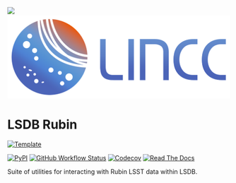 
<img src="https://cdn2.webdamdb.com/1280_2yYofV7cPVE1.png?1607019137" height="200"> [![LINCC Frameworks](https://github.com/astronomy-commons/lsdb/blob/main/docs/lincc-logo.png)](https://lsstdiscoveryalliance.org/programs/lincc-frameworks/)

# LSDB Rubin

[![Template](https://img.shields.io/badge/Template-LINCC%20Frameworks%20Python%20Project%20Template-brightgreen)](https://lincc-ppt.readthedocs.io/en/latest/)

[![PyPI](https://img.shields.io/pypi/v/lsdb_rubin?color=blue&logo=pypi&logoColor=white)](https://pypi.org/project/lsdb_rubin/)
[![GitHub Workflow Status](https://img.shields.io/github/actions/workflow/status/astronomy-commons/lsdb_rubin/smoke-test.yml)](https://github.com/astronomy-commons/lsdb_rubin/actions/workflows/smoke-test.yml)
[![Codecov](https://codecov.io/gh/astronomy-commons/lsdb_rubin/branch/main/graph/badge.svg)](https://codecov.io/gh/astronomy-commons/lsdb_rubin)
[![Read The Docs](https://img.shields.io/readthedocs/lsdb-rubin)](https://lsdb-rubin.readthedocs.io/)

Suite of utilities for interacting with Rubin LSST data within LSDB.

